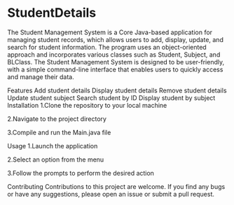 # StudentDetails
The Student Management System is a Core Java-based application for managing student records, which allows users to add, display, update, and search for student information. The program uses an object-oriented approach and incorporates various classes such as Student, Subject, and BLClass. The Student Management System is designed to be user-friendly, with a simple command-line interface that enables users to quickly access and manage their data.

Features
Add student details
Display student details
Remove student details
Update student subject
Search student by ID
Display student by subject
Installation
1.Clone the repository to your local machine

2.Navigate to the project directory

3.Compile and run the Main.java file

Usage
1.Launch the application

2.Select an option from the menu

3.Follow the prompts to perform the desired action

Contributing
Contributions to this project are welcome. If you find any bugs or have any suggestions, please open an issue or submit a pull request.


